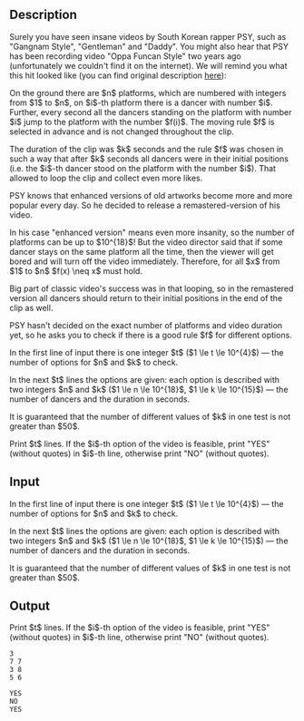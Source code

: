 ## Description

<div><p>Surely you have seen insane videos by South Korean rapper PSY, such as "Gangnam Style", "Gentleman" and "Daddy". You might also hear that PSY has been recording video "Oppa Funcan Style" two years ago (unfortunately we couldn't find it on the internet). We will remind you what this hit looked like (you can find original description <a href="http://acm.timus.ru/problem.aspx?space=1&amp;num=2107&amp;locale=en">here</a>):</p><p>On the ground there are $n$ platforms, which are numbered with integers from $1$ to $n$, on $i$-th platform there is a dancer with number $i$. Further, every second all the dancers standing on the platform with number $i$ jump to the platform with the number $f(i)$. The moving rule $f$ is selected in advance and is not changed throughout the clip.</p><p>The duration of the clip was $k$ seconds and the rule $f$ was chosen in such a way that after $k$ seconds all dancers were in their initial positions (i.e. the $i$-th dancer stood on the platform with the number $i$). That allowed to loop the clip and collect even more likes.</p><p>PSY knows that enhanced versions of old artworks become more and more popular every day. So he decided to release a remastered-version of his video.</p><p>In his case "enhanced version" means even more insanity, so the number of platforms can be up to $10^{18}$! But the video director said that if some dancer stays on the same platform all the time, then the viewer will get bored and will turn off the video immediately. Therefore, for all $x$ from $1$ to $n$ $f(x) \neq x$ must hold.</p><p>Big part of classic video's success was in that looping, so in the remastered version all dancers should return to their initial positions in the end of the clip as well.</p><p>PSY hasn't decided on the exact number of platforms and video duration yet, so he asks you to check if there is a good rule $f$ for different options.</p></div><div class="input-specification"><p>In the first line of input there is one integer $t$ ($1 \le t \le 10^{4}$)&nbsp;— the number of options for $n$ and $k$ to check.</p><p>In the next $t$ lines the options are given: each option is described with two integers $n$ and $k$ ($1 \le n \le 10^{18}$, $1 \le k \le 10^{15}$)&nbsp;— the number of dancers and the duration in seconds.</p><p><span class="tex-font-style-bf">It is guaranteed that the number of different values of $k$ in one test is not greater than $50$.</span></p></div><div class="output-specification"><p>Print $t$ lines. If the $i$-th option of the video is feasible, print "<span class="tex-font-style-tt">YES</span>" (without quotes) in $i$-th line, otherwise print "<span class="tex-font-style-tt">NO</span>" (without quotes).</p></div>

## Input

<p>In the first line of input there is one integer $t$ ($1 \le t \le 10^{4}$)&nbsp;— the number of options for $n$ and $k$ to check.</p><p>In the next $t$ lines the options are given: each option is described with two integers $n$ and $k$ ($1 \le n \le 10^{18}$, $1 \le k \le 10^{15}$)&nbsp;— the number of dancers and the duration in seconds.</p><p><span class="tex-font-style-bf">It is guaranteed that the number of different values of $k$ in one test is not greater than $50$.</span></p>

## Output

<p>Print $t$ lines. If the $i$-th option of the video is feasible, print "<span class="tex-font-style-tt">YES</span>" (without quotes) in $i$-th line, otherwise print "<span class="tex-font-style-tt">NO</span>" (without quotes).</p>





```input1
3
7 7
3 8
5 6

```




```output1
YES
NO
YES

```


